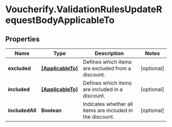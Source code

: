 # Voucherify.ValidationRulesUpdateRequestBodyApplicableTo

## Properties

Name | Type | Description | Notes
------------ | ------------- | ------------- | -------------
**excluded** | [**[ApplicableTo]**](ApplicableTo.md) | Defines which items are excluded from a discount. | [optional] 
**included** | [**[ApplicableTo]**](ApplicableTo.md) | Defines which items are included in a discount. | [optional] 
**includedAll** | **Boolean** | Indicates whether all items are included in the discount. | [optional] 



